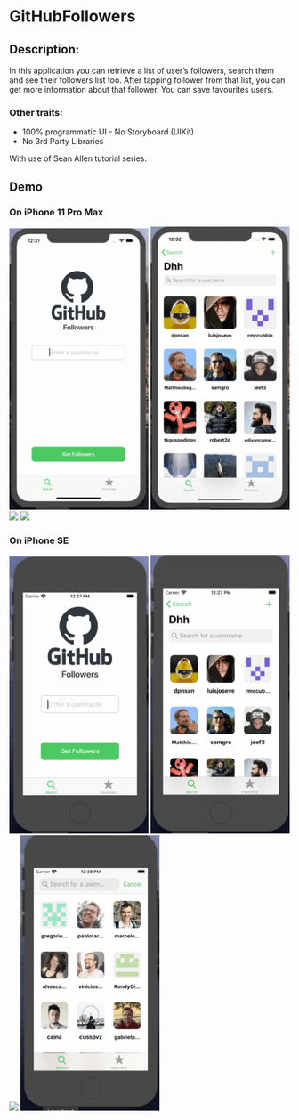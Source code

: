 # GitHubFollowers

## Description:
In this application you can retrieve a list of user’s followers, search them and see their followers list too. After tapping follower from that list, you can get more information about that follower. You can save favourites users.  

### Other traits:
-	100% programmatic UI - No Storyboard (UIKit)
-	No 3rd Party Libraries


With use of Sean Allen tutorial series. 

## Demo

### On iPhone 11 Pro Max
<img src="/GitHubFollowers/Demo/1-iphone11maxpro.gif" width = 250> <img src="/GitHubFollowers/Demo/2-iphone11maxpro.gif" width = 250> <img src="/GitHubFollowers/Demo/3-iphone11maxpro.gif" width = 250>
<img src="/GitHubFollowers/Demo/4-iphone11maxpro.gif" width = 250>

### On iPhone SE
<img src="/GitHubFollowers/Demo/1-iphoneSE.gif" width = 250> <img src="/GitHubFollowers/Demo/2-iphoneSE.gif" width = 250> <img src="/GitHubFollowers/Demo/3-iphoneSE.gif" width = 250>
<img src="/GitHubFollowers/Demo/4-iphoneSE.gif" width = 250>

